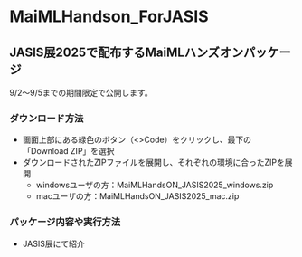 # MaiMLHandson_ForJASIS
## JASIS展2025で配布するMaiMLハンズオンパッケージ

9/2〜9/5までの期間限定で公開します。


### ダウンロード方法
- 画面上部にある緑色のボタン（<>Code）をクリックし、最下の「Download ZIP」を選択
- ダウンロードされたZIPファイルを展開し、それぞれの環境に合ったZIPを展開
  - windowsユーザの方：MaiMLHandsON_JASIS2025_windows.zip 
  - macユーザの方：MaiMLHandsON_JASIS2025_mac.zip
  
### パッケージ内容や実行方法
- JASIS展にて紹介
